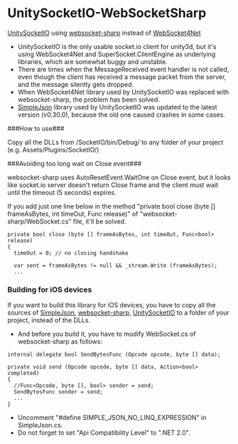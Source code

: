 UnitySocketIO-WebSocketSharp
============================

[UnitySocketIO](https://github.com/NetEase/UnitySocketIO) using [websocket-sharp](https://github.com/sta/websocket-sharp) instead of [WebSocket4Net](https://github.com/kerryjiang/WebSocket4Net)

- UnitySocketIO is the only usable socket.io client for unity3d, but it's using WebSocket4Net and SuperSocket.ClientEngine as underlying libraries, which are somewhat buggy and unstable.
- There are times when the MessageReceived event handler is not called, even though the client has received a message packet from the server, and the message silently gets dropped.
- When WebSocket4Net library used by UnitySocketIO was replaced with websocket-sharp, the problem has been solved.
- [SimpleJson](https://github.com/facebook-csharp-sdk/simple-json) library used by UnitySocketIO was updated to the latest version (v0.30.0), because the old one caused crashes in some cases.

###How to use###

Copy all the DLLs from /SocketIO/bin/Debug/ to any folder of your project (e.g. Assets/Plugins/SocketIO/)

###Avoiding too long wait on Close event###

websocket-sharp uses AutoResetEvent.WaitOne on Close event, but it looks like socket.io server doesn't return Close frame and the client must wait until the timeout (5 seconds) expires.

If you add just one line below in the method "private bool close (byte [] frameAsBytes, int timeOut, Func<bool> release)" of "websocket-sharp/WebSocket.cs" file, it'll be solved.

```
private bool close (byte [] frameAsBytes, int timeOut, Func<bool> release)
{
  timeOut = 0; // no closing handshake
  
  var sent = frameAsBytes != null && _stream.Write (frameAsBytes);
  ...
```

### Building for iOS devices

If you want to build this library for iOS devices, you have to copy all the sources of [SimpleJson](https://github.com/facebook-csharp-sdk/simple-json), [websocket-sharp](https://github.com/sta/websocket-sharp), [UnitySocketIO](https://github.com/NetEase/UnitySocketIO) to a folder of your project, instead of the DLLs.

- And before you build it, you have to modify WebSocket.cs of websocket-sharp as follows:

```
internal delegate bool SendBytesFunc (Opcode opcode, byte [] data);

private void send (Opcode opcode, byte [] data, Action<bool> completed)
{
  //Func<Opcode, byte [], bool> sender = send;
  SendBytesFunc sender = send;
  ...
}
```  

- Uncomment "#define SIMPLE_JSON_NO_LINQ_EXPRESSION" in SimpleJson.cs.
- Do not forget to set "Api Compatibility Level" to ".NET 2.0".
